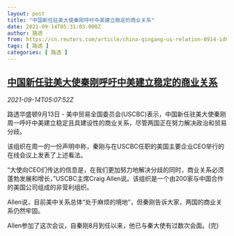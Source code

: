 ```yaml
---
layout: post
title: "中国新任驻美大使秦刚呼吁中美建立稳定的商业关系"
date: 2021-09-14T05:31:03.000Z
author: 路透
from: https://cn.reuters.com/article/china-qingang-us-relation-0914-idCNKBS2GA0BC
tags: [ 路透 ]
categories: [ 路透 ]
---
```

<!--1631597463000-->
[中国新任驻美大使秦刚呼吁中美建立稳定的商业关系](https://cn.reuters.com/article/china-qingang-us-relation-0914-idCNKBS2GA0BC)
------

<div>
<div><i>2021-09-14T05:07:52Z</i></div><p>路透华盛顿9月13日 - 美中贸易全国委员会(USCBC)表示，中国新任驻美大使秦刚周一呼吁中美建立稳定且具建设性的商业关系，尽管两国正在努力解决政治和贸易分歧。</p><p>该组织在周一的一份声明中称，秦刚与在USCBC任职的美国主要企业CEO举行的在线会议上发表了上述看法。</p><p>“大使向CEO们传达的信息是，在我们更加努力地解决分歧的同时，商业关系必须蓬勃发展和增长，”USCBC主席Craig Allen说。该组织是一个由200家与中国合作的美国公司组成的非营利组织。</p><p>Allen说，目前美中关系总体“处于麻烦的境地”，但秦刚告诉大家，两国的商业关系仍然牢固。</p><p>Allen参加了这次会议，自秦刚8月到任以来，他已与秦大使有过数次会面。(完)</p>
</div>
